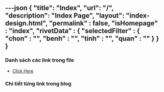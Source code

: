 ---json
{
    "title": "Index",
    "url": "/",
    "description": "Index Page",
    "layout": "index-design.html",
    "permalink" : false,
    "isHomepage" : "index",
    "rivetData" : {
      "selectedFilter" : {
        "chon" : "",
        "benh" : "",
        "tinh" : "",
        "quan" : ""
      }
    }
}
---

### Danh sách các link trong file
- [Click Here](/blog-list.html)

### Chi tiết từng link trong blog
